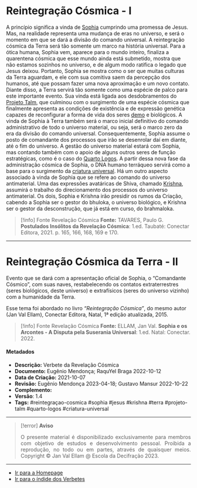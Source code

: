 # Reintegração Cósmica - I

A princípio significa a vinda de [Sophia](Sophia.md) cumprindo uma promessa de Jesus. Mas, na realidade representa uma mudança de eras no universo, e será o momento em que se dará a divisão do comando universal. A reintegração cósmica da Terra será tão somente um marco na história universal. Para a ótica humana, Sophia vem, aparece para o mundo inteiro, finaliza a quarentena cósmica que esse mundo ainda está submetido, mostra que não estamos sozinhos no universo, e de algum modo ratifica o legado que Jesus deixou. Portanto, Sophia se mostra como o ser que muitas culturas da Terra aguardam, e ele com sua comitiva saem da percepção dos humanos, até que possam fazer uma nova aproximação e um novo contato. Diante disso, a Terra servirá tão somente como uma espécie de palco para este importante evento. Sua vinda está ligada aos desdobramentos do [Projeto Talm](Projeto%20Talm.md), que culminou com o surgimento de uma espécie cósmica que finalmente apresenta as condições de existência e de expressão genética capazes de reconfigurar a forma de vida dos seres [demo](Demos.md) e biológicos. A vinda de Sophia à Terra também será o marco inicial definitivo do comando administrativo de todo o universo material, ou seja, será o marco zero da era da divisão do comando universal. Consequentemente, Sophia assume o posto de comandante dos processos que irão se desenrolar daí em diante, até o fim do universo. A gestão do universo material estará com Sophia, mas contando também com o apoio de alguns outros seres de função estratégicas, como é o caso do [Quarto Logos](Quarto%20Logos.md). A partir dessa nova fase da administração cósmica de Sophia, o DNA humano terráqueo servirá como a base para o surgimento da [criatura universal](Criatura%20Universal.md). Há um outro aspecto associado à vinda de Sophia que se refere ao comando do universo antimaterial. Uma das expressões avatáricas de Shiva, chamado [Krishna](Krishna.md), assumirá o trabalho do direcionamento dos processos do universo antimaterial. Os dois, Sophia e Krishna irão presidir os rumos da Criação, cabendo a Sophia ser o gestor do bhuloka, o universo biológico, e Krishna ser o gestor da desconstrução, que já está em curso, do brahmaloka.

> [!info] Fonte Revelação Cósmica
>**Fonte:** TAVARES, Paulo G. **Postulados Insólitos da Revelação Cósmica**: 1.ed. Taubaté: Conectar Editora, 2021. p. 165, 166, 168, 169 e 170. 

---
# Reintegração Cósmica da Terra - II

Evento que se dará com a apresentação oficial de Sophia, o “Comandante Cósmico”, com suas naves, restabelecendo os contatos extraterrestres (seres biológicos, deste universo) e extrafísicos (seres do universo vizinho) com a humanidade da Terra.

Esse tema foi abordado no livro *“Reintegração Cósmica”*, do mesmo autor (Jan Val Ellam), Conectar Editora, Natal, 1ª edição atualizada, 2015.

> [!info] Fonte Revelação Cósmica
> **Fonte:** ELLAM, Jan Val. **Sophia e os Arcontes - A Disputa pela Suserania Universal**: 1.ed. Natal: Conectar. 2022.


#### Metadados

- **Descrição:** Verbete da Revelação Cósmica
- **Documento:** Eugênio Mendonça; RaquYel Braga 2022-10-12
- **Data de Criação:** 2021-10-07
- **Revisão:** Eugênio Mendonça 2023-04-18; Gustavo Mansur 2022-10-22
- **Complemento:** 
- **Versão**: 1.4
- **Tags:** #reintegraçao-cosmica #sophia #jesus #krishna #terra #projeto-talm #quarto-logos #criatura-universal

---
> [!error] **Aviso**
> <p align="justify">O presente material é disponibilizado exclusivamente para membros com objetivo de estudos e desenvolvimento pessoal. Proibida a reprodução, no todo ou em partes, através de quaisquer meios. Copyright © Jan Val Ellam @ Escola da Decifração 2023. </p>

---
- [Ir para a Homepage](Homepage.canvas)
- [Ir para o índide dos Verbetes](ÍNDIDE%20GERAL%20DOS%20VERBETES.canvas)
